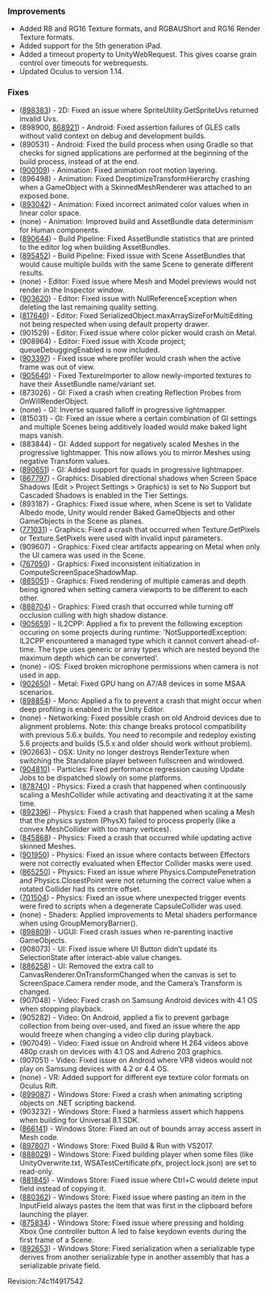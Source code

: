 ### Improvements

*   Added R8 and RG16 Texture formats, and RGBAUShort and RG16 Render Texture formats.
*   Added support for the 5th generation iPad.
*   Added a timeout property to UnityWebRequest. This gives coarse grain control over timeouts for webrequests.
*   Updated Oculus to version 1.14.

### Fixes

*   ([898383](https://issuetracker.unity3d.com/product/unity/issues/guid/898383/)) - 2D: Fixed an issue where SpriteUtility.GetSpriteUvs returned invalid Uvs.
*   (898900, [868921](https://issuetracker.unity3d.com/product/unity/issues/guid/868921/)) - Android: Fixed assertion failures of GLES calls without valid context on debug and development builds.
*   (890531) - Android: Fixed the build process when using Gradle so that checks for signed applications are performed at the beginning of the build process, instead of at the end.
*   ([900109](https://issuetracker.unity3d.com/product/unity/issues/guid/900109/)) - Animation: Fixed animation root motion layering.
*   (896498) - Animation: Fixed DeoptimizeTransformHierarchy crashing when a GameObject with a SkinnedMeshRenderer was attached to an exposed bone.
*   ([893042](https://issuetracker.unity3d.com/product/unity/issues/guid/893042/)) - Animation: Fixed incorrect animated color values when in linear color space.
*   (none) - Animation: Improved build and AssetBundle data determinism for Human components.
*   ([890644](https://issuetracker.unity3d.com/product/unity/issues/guid/890644/)) - Build Pipeline: Fixed AssetBundle statistics that are printed to the editor log when building AssetBundles.
*   ([895452](https://issuetracker.unity3d.com/product/unity/issues/guid/895452/)) - Build Pipeline: Fixed issue with Scene AssetBundles that would cause multiple builds with the same Scene to generate different results.
*   (none) - Editor: Fixed issue where Mesh and Model previews would not render in the Inspector window.
*   ([903620](https://issuetracker.unity3d.com/product/unity/issues/guid/903620/)) - Editor: Fixed issue with NullReferenceException when deleting the last remaining quality setting.
*   ([817640](https://issuetracker.unity3d.com/product/unity/issues/guid/817640/)) - Editor: Fixed SerializedObject.maxArraySizeForMultiEditing not being respected when using default property drawer.
*   (901529) - Editor: Fixed issue where color picker would crash on Metal.
*   (908964) - Editor: Fixed issue with Xcode project; queueDebuggingEnabled is now included.
*   ([903397](https://issuetracker.unity3d.com/product/unity/issues/guid/903397/)) - Fixed issue where profiler would crash when the active frame was out of view.
*   ([905640](https://issuetracker.unity3d.com/product/unity/issues/guid/905640/)) - Fixed TextureImporter to allow newly-imported textures to have their AssetBundle name/variant set.
*   (873026) - GI: Fixed a crash when creating Reflection Probes from OnWillRenderObject.
*   (none) - GI: Inverse squared falloff in progressive lightmapper.
*   (815031) - GI: Fixed an issue where a certain combination of GI settings and multiple Scenes being additively loaded would make baked light maps vanish.
*   (883844) - GI: Added support for negatively scaled Meshes in the progressive lightmapper. This now allows you to mirror Meshes using negative Transform values.
*   ([890651](https://issuetracker.unity3d.com/product/unity/issues/guid/890651/)) - GI: Added support for quads in progressive lightmapper.
*   ([867797](https://issuetracker.unity3d.com/product/unity/issues/guid/867797/)) - Graphics: Disabled directional shadows when Screen Space Shadows (Edit > Project Settings > Graphics) is set to No Support but Cascaded Shadows is enabled in the Tier Settings.
*   (893187) - Graphics: Fixed issue where, when Scene is set to Validate Albedo mode, Unity would render Baked GameObjects and other GameObjects in the Scene as planes.
*   ([771031](https://issuetracker.unity3d.com/product/unity/issues/guid/771031/)) - Graphics: Fixed a crash that occurred when Texture.GetPixels or Texture.SetPixels were used with invalid input parameters.
*   (909607) - Graphics: Fixed clear artifacts appearing on Metal when only the UI camera was used in the Scene.
*   ([767050](https://issuetracker.unity3d.com/product/unity/issues/guid/767050/)) - Graphics: Fixed inconsistent initialization in ComputeScreenSpaceShadowMap.
*   ([885051](https://issuetracker.unity3d.com/product/unity/issues/guid/885051/)) - Graphics: Fixed rendering of multiple cameras and depth being ignored when setting camera viewports to be different to each other.
*   ([888704](https://issuetracker.unity3d.com/product/unity/issues/guid/888704/)) - Graphics: Fixed crash that occurred while turning off occlusion culling with high shadow distance.
*   ([905659](https://issuetracker.unity3d.com/product/unity/issues/guid/905659/)) - IL2CPP: Applied a fix to prevent the following exception occuring on some projects during runtime: 'NotSupportedException: IL2CPP encountered a managed type which it cannot convert ahead-of-time. The type uses generic or array types which are nested beyond the maximum depth which can be converted'.
*   (none) - iOS: Fixed broken microphone permissions when camera is not used in app.
*   ([902650](https://issuetracker.unity3d.com/product/unity/issues/guid/902650/)) - Metal: Fixed GPU hang on A7/A8 devices in some MSAA scenarios.
*   ([898854](https://issuetracker.unity3d.com/product/unity/issues/guid/898854/)) - Mono: Applied a fix to prevent a crash that might occur when deep profiling is enabled in the Unity Editor.
*   (none) - Networking: Fixed possible crash on old Android devices due to alignment problems. Note: this change breaks protocol compatibility with previous 5.6.x builds. You need to recompile and redeploy existing 5.6 projects and builds (5.5.x and older should work without problem).
*   (902663) - OSX: Unity no longer destroys RenderTexture when switching the Standalone player between fullscreen and windowed.
*   ([904810](https://issuetracker.unity3d.com/product/unity/issues/guid/904810/)) - Particles: Fixed performance regression causing Update Jobs to be dispatched slowly on some platforms.
*   ([878740](https://issuetracker.unity3d.com/product/unity/issues/guid/878740/)) - Physics: Fixed a crash that happened when continuously scaling a MeshCollider while activating and deactivating it at the same time.
*   ([892396](https://issuetracker.unity3d.com/product/unity/issues/guid/892396/)) - Physics: Fixed a crash that happened when scaling a Mesh that the physics system (PhysX) failed to process properly (like a convex MeshCollider with too many vertices).
*   ([845868](https://issuetracker.unity3d.com/product/unity/issues/guid/845868/)) - Physics: Fixed a crash that occurred while updating active skinned Meshes.
*   ([901950](https://issuetracker.unity3d.com/product/unity/issues/guid/901950/)) - Physics: Fixed an issue where contacts between Effectors were not correctly evaluated when Effector Collider masks were used.
*   ([865250](https://issuetracker.unity3d.com/product/unity/issues/guid/865250/)) - Physics: Fixed an issue where Physics.ComputePenetration and Physics.ClosestPoint were not returning the correct value when a rotated Collider had its centre offset.
*   ([701504](https://issuetracker.unity3d.com/product/unity/issues/guid/701504/)) - Physics: Fixed an issue where unexpected trigger events were fired to scripts when a degenerate CapsuleCollider was used.
*   (none) - Shaders: Applied improvements to Metal shaders performance when using GroupMemoryBarrier().
*   ([898809](https://issuetracker.unity3d.com/product/unity/issues/guid/898809/)) - UGUI: Fixed crash issues when re-parenting inactive GameObjects.
*   (908073) - UI: Fixed issue where UI Button didn’t update its SelectionState after interact-able value changes.
*   ([886258](https://issuetracker.unity3d.com/product/unity/issues/guid/886258/)) - UI: Removed the extra call to CanvasRenderer.OnTransformChanged when the canvas is set to ScreenSpace.Camera render mode, and the Camera’s Transform is changed.
*   (907048) - Video: Fixed crash on Samsung Android devices with 4.1 OS when stopping playback.
*   (905282) - Video: On Android, applied a fix to prevent garbage collection from being over-used, and fixed an issue where the app would freeze when changing a video clip during playback.
*   (907049) - Video: Fixed issue on Android where H.264 videos above 480p crash on devices with 4.1 OS and Adreno 203 graphics.
*   (907051) - Video: Fixed issue on Android where VP8 videos would not play on Samsung devices with 4.2 or 4.4 OS.
*   (none) - VR: Added support for different eye texture color formats on Oculus Rift.
*   ([899087](https://issuetracker.unity3d.com/product/unity/issues/guid/899087/)) - Windows Store: Fixed a crash when animating scripting objects on .NET scripting backend.
*   (903232) - Windows Store: Fixed a harmless assert which happens when building for Universal 8.1 SDK.
*   ([866141](https://issuetracker.unity3d.com/product/unity/issues/guid/866141/)) - Windows Store: Fixed an out of bounds array access assert in Mesh code.
*   ([897807](https://issuetracker.unity3d.com/product/unity/issues/guid/897807/)) - Windows Store: Fixed Build & Run with VS2017.
*   ([888029](https://issuetracker.unity3d.com/product/unity/issues/guid/888029/)) - Windows Store: Fixed building player when some files (like UnityOverwrite.txt, WSATestCertificate.pfx, project.lock.json) are set to read-only.
*   ([881845](https://issuetracker.unity3d.com/product/unity/issues/guid/881845/)) - Windows Store: Fixed issue where Ctrl+C would delete input field instead of copying it.
*   ([880362](https://issuetracker.unity3d.com/product/unity/issues/guid/880362/)) - Windows Store: Fixed issue where pasting an item in the InputField always pastes the item that was first in the clipboard before launching the player.
*   ([875834](https://issuetracker.unity3d.com/product/unity/issues/guid/875834/)) - Windows Store: Fixed issue where pressing and holding Xbox One controller button A led to false keydown events during the first frame of a Scene.
*   ([892653](https://issuetracker.unity3d.com/product/unity/issues/guid/892653/)) - Windows Store: Fixed serialization when a serializable type derives from another serializable type in another assembly that has a serializable private field.

Revision:74c1f4917542